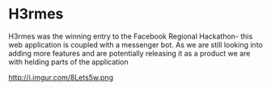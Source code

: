 # H3rmes

H3rmes was the winning entry to the Facebook Regional Hackathon- this web application is coupled with a messenger bot. As we are still looking into adding more features and are potentially releasing it as a product we are with helding parts of the application

http://i.imgur.com/8Lets5w.png
